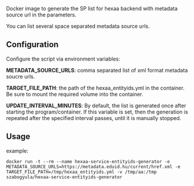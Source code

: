 Docker image to generate the SP list for hexaa backend with metadata source url in the parameters.

You can list several space separated metadata source urls.


Configuration
-------------

Configure the script via environment variables:

**METADATA_SOURCE_URLS**: comma separated list of xml format metadata soucre urls.

**TARGET_FILE_PATH**: the path of the hexaa\_entityids.yml in the container. Be sure to mount the required volume into the container.

**UPDATE_INTERVAL_MINUTES**: By default, the list is generated once after starting the program/container. If this variable is set, then the generation is repeated after the specified interval passes, until it is manually stopped.

Usage
-----
example:

`docker run -t --rm --name hexaa-service-entityids-generator -e METADATA_SOURCE_URLS=https://metadata.eduid.hu/current/href.xml -e TARGET_FILE_PATH=/tmp/hexaa_entityids.yml -v /tmp/aa:/tmp szabogyula/hexaa-service-entityids-generator`
